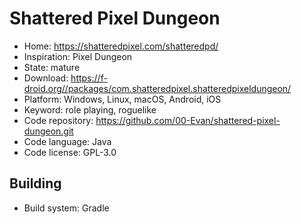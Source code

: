 # Shattered Pixel Dungeon

- Home: https://shatteredpixel.com/shatteredpd/
- Inspiration: Pixel Dungeon
- State: mature
- Download: https://f-droid.org//packages/com.shatteredpixel.shatteredpixeldungeon/
- Platform: Windows, Linux, macOS, Android, iOS
- Keyword: role playing, roguelike
- Code repository: https://github.com/00-Evan/shattered-pixel-dungeon.git
- Code language: Java
- Code license: GPL-3.0

## Building

- Build system: Gradle
